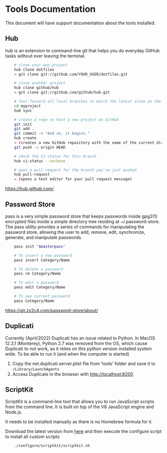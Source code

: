 # Tools Documentation

This document will have support documentation about the tools installed.

## Hub

hub is an extension to command-line git that helps you do everyday GitHub tasks without ever leaving the terminal.

```bash
    # clone your own project
    hub clone dotfiles
    → git clone git://github.com/YOUR_USER/dotfiles.git

    # clone another project
    hub clone github/hub
    → git clone git://github.com/github/hub.git

    # fast-forward all local branches to match the latest state on the remote
    cd myproject
    hub sync

    # create a repo to host a new project on GitHub
    git init
    git add .
    git commit -m "And so, it begins."
    hub create
    → (creates a new GitHub repository with the name of the current directory)
    git push -u origin HEAD

    # check the CI status for this branch
    hub ci-status --verbose

    # open a pull request for the branch you've just pushed
    hub pull-request
    → (opens a text editor for your pull request message)
```

<https://hub.github.com/>

## Password Store

pass is a very simple password store that keeps passwords inside gpg2(1) encrypted files inside a simple directory tree residing at ~/.password-store.
The pass utility provides a series of commands for manipulating the password store, allowing the user to add, remove, edit, synchronize, generate, and manipulate passwords

```bash
    pass init "$masterpass"

    # To insert a new password
    pass insert Category/Name

    # To delete a password
    pass rm Category/Name

    # To edit a password
    pass edit Category/Name

    # To see current password
    pass Category/Name
```

<https://git.zx2c4.com/password-store/about/>

## Duplicati

Currently (April/2022) Duplicati has an issue related to Python.
In MacOS 12.3.1 (Monterey), Python 2.7 was removed from the OS, which cause Duplicati to not work, as it relies on this python version installed system wide.
To be able to run it (and when the computer is started)

1. Copy the net.duplicati.server.plist file from 'tools' folder and save it to `/Library/LaunchAgents`
2. Access Duplicate in the browser with [http://localhost:8200](http://localhost:8200/)

## ScriptKit

ScriptKit is a command-line tool that allows you to run JavaScript scripts from the command line. It is built on top of the V8 JavaScript engine and Node.js.

It needs to be installed manually as there is no Homebrew formula for it.

Download the latest version from [here](https://www.scriptkit.com/) and then execute the configure script to install all custom scripts

```bash
    ./configure/scriptkit/scriptkit.sh
```
